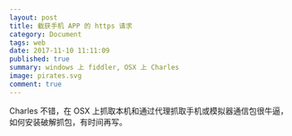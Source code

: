 ```yaml
---
layout: post
title: 截获手机 APP 的 https 请求
category: Document
tags: web
date: 2017-11-10 11:11:09
published: true
summary: windows 上 fiddler, OSX 上 Charles
image: pirates.svg
comment: true
---
```


Charles 不错，在 OSX 上抓取本机和通过代理抓取手机或模拟器通信包很牛逼，如何安装破解抓包，有时间再写。


